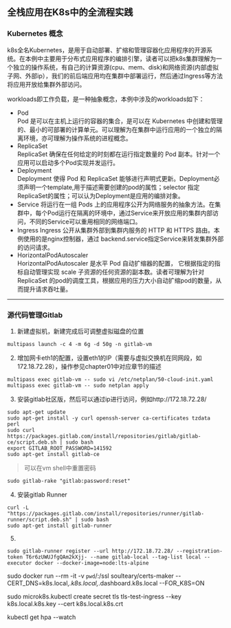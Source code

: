 ## 全栈应用在K8s中的全流程实践

### Kubernetes 概念
k8s全名Kubernetes，是用于自动部署、扩缩和管理容器化应用程序的开源系统。在本例中主要用于分布式应用程序的编排引擎，读者可以把k8s集群理解为一个独立的操作系统，有自己的计算资源(cpu、mem、disk)和网络资源(内部虚拟子网、外部ip），我们的前后端应用均在集群中部署运行，然后通过Ingress等方法将应用开放给集群外部访问。

workloads即工作负载，是一种抽象概念，本例中涉及的workloads如下：
- Pod  
    Pod 是可以在主机上运行的容器的集合，是可以在 Kubernetes 中创建和管理的、最小的可部署的计算单元。可以理解为在集群中运行应用的一个独立的隔离环境，亦可理解为操作系统的进程概念。
- ReplicaSet  
    ReplicaSet 确保在任何给定的时刻都在运行指定数量的 Pod 副本。针对一个应用可以启动多个Pod实现并发运行。
- Deployment  
    Deployment 使得 Pod 和 ReplicaSet 能够进行声明式更新。Deployment必须声明一个template,用于描述需要创建的pod的属性；selector 指定ReplicaSet的属性；可以认为Deployment是应用的编排对象。
- Service
    将运行在一组 Pods 上的应用程序公开为网络服务的抽象方法。在集群中，每个Pod运行在隔离的环境中，通过Service来开放应用的集群内部访问，不同的Service可以重用相同的网络端口。
- Ingress
    Ingress 公开从集群外部到集群内服务的 HTTP 和 HTTPS 路由。本例使用的是nginx控制器，通过 backend.service指定Service来转发集群外部的访问请求。
- HorizontalPodAutoscaler  
    HorizontalPodAutoscaler 是水平 Pod 自动扩缩器的配置， 它根据指定的指标自动管理实现 scale 子资源的任何资源的副本数。读者可理解为针对ReplicaSet 的pod的调度工具，根据应用的压力大小自动扩缩pod的数量，从而提升请求吞吐量。
---
### 源代码管理Gitlab
1. 新建虚拟机，新建完成后可调整虚拟磁盘的位置
```
multipass launch -c 4 -m 6g -d 50g -n gitlab-vm
```
2. 增加网卡eth1的配置，设置eth1的IP（需要与虚拟交换机在同网段，如172.18.72.28），操作参见chapter01中对应章节的描述
```
multipass exec gitlab-vm -- sudo vi /etc/netplan/50-cloud-init.yaml
multipass exec gitlab-vm -- sudo netplan apply
```
3. 安装gitlab社区版，然后可以通过ip进行访问，例如http://172.18.72.28/
```
sudo apt-get update
sudo apt-get install -y curl openssh-server ca-certificates tzdata perl
sudo curl https://packages.gitlab.com/install/repositories/gitlab/gitlab-ce/script.deb.sh | sudo bash
export GITLAB_ROOT_PASSWORD=141592
sudo apt-get install gitlab-ce
```
> 可以在vm shell中重置密码
```
sudo gitlab-rake "gitlab:password:reset"
```
4. 安装gitlab Runner
```
curl -L "https://packages.gitlab.com/install/repositories/runner/gitlab-runner/script.deb.sh" | sudo bash
sudo apt-get install gitlab-runner
```
5.
```
sudo gitlab-runner register --url http://172.18.72.28/ --registration-token T6r6zUWUJfgQAm2kXjj- --name gitlab-local --tag-list local --executor docker --docker-image=node:lts-alpine
```

sudo docker run --rm -it -v `pwd`/:/ssl soulteary/certs-maker --CERT_DNS=k8s.local,*.k8s.local,*.dashboard.k8s.local --FOR_K8S=ON 

sudo microk8s.kubectl create secret tls tls-test-ingress --key k8s.local.k8s.key --cert k8s.local.k8s.crt


kubectl get hpa --watch